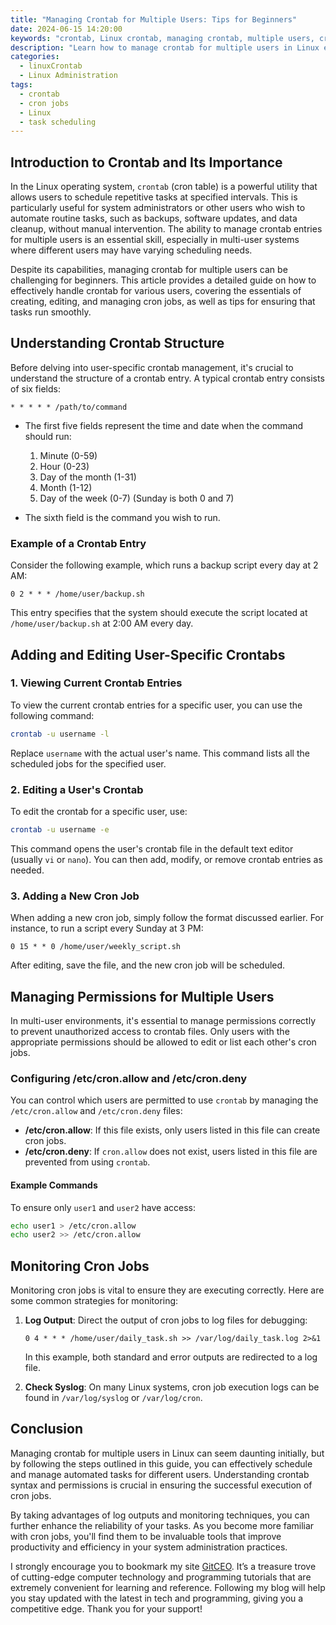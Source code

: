 ```yaml
---
title: "Managing Crontab for Multiple Users: Tips for Beginners"
date: 2024-06-15 14:20:00
keywords: "crontab, Linux crontab, managing crontab, multiple users, cron jobs, beginner tips, task scheduling"
description: "Learn how to manage crontab for multiple users in Linux effectively. This comprehensive guide introduces the crontab system, its importance in task scheduling, and provides step-by-step instructions on creating and managing cron jobs for different users. Discover tips and best practices to avoid common pitfalls while ensuring efficient operation of scheduled tasks. Ideal for beginners, this article empowers you with the knowledge to utilize crontab for automating tasks in your Linux environment."
categories:
  - linuxCrontab
  - Linux Administration
tags:
  - crontab
  - cron jobs
  - Linux
  - task scheduling
---
```


## Introduction to Crontab and Its Importance

In the Linux operating system, `crontab` (cron table) is a powerful utility that allows users to schedule repetitive tasks at specified intervals. This is particularly useful for system administrators or other users who wish to automate routine tasks, such as backups, software updates, and data cleanup, without manual intervention. The ability to manage crontab entries for multiple users is an essential skill, especially in multi-user systems where different users may have varying scheduling needs.

Despite its capabilities, managing crontab for multiple users can be challenging for beginners. This article provides a detailed guide on how to effectively handle crontab for various users, covering the essentials of creating, editing, and managing cron jobs, as well as tips for ensuring that tasks run smoothly.

<!-- more -->

## Understanding Crontab Structure

Before delving into user-specific crontab management, it's crucial to understand the structure of a crontab entry. A typical crontab entry consists of six fields:

```
* * * * * /path/to/command
```

- The first five fields represent the time and date when the command should run:
  1. Minute (0-59)
  2. Hour (0-23)
  3. Day of the month (1-31)
  4. Month (1-12)
  5. Day of the week (0-7) (Sunday is both 0 and 7)

- The sixth field is the command you wish to run. 

### Example of a Crontab Entry

Consider the following example, which runs a backup script every day at 2 AM:

```
0 2 * * * /home/user/backup.sh
```

This entry specifies that the system should execute the script located at `/home/user/backup.sh` at 2:00 AM every day.

## Adding and Editing User-Specific Crontabs

### 1. Viewing Current Crontab Entries

To view the current crontab entries for a specific user, you can use the following command:

```bash
crontab -u username -l
```
Replace `username` with the actual user's name. This command lists all the scheduled jobs for the specified user.

### 2. Editing a User's Crontab

To edit the crontab for a specific user, use:

```bash
crontab -u username -e
```

This command opens the user's crontab file in the default text editor (usually `vi` or `nano`). You can then add, modify, or remove crontab entries as needed.

### 3. Adding a New Cron Job

When adding a new cron job, simply follow the format discussed earlier. For instance, to run a script every Sunday at 3 PM:

```
0 15 * * 0 /home/user/weekly_script.sh
```

After editing, save the file, and the new cron job will be scheduled.

## Managing Permissions for Multiple Users

In multi-user environments, it's essential to manage permissions correctly to prevent unauthorized access to crontab files. Only users with the appropriate permissions should be allowed to edit or list each other's cron jobs.

### Configuring /etc/cron.allow and /etc/cron.deny

You can control which users are permitted to use `crontab` by managing the `/etc/cron.allow` and `/etc/cron.deny` files:

- **/etc/cron.allow**: If this file exists, only users listed in this file can create cron jobs.
- **/etc/cron.deny**: If `cron.allow` does not exist, users listed in this file are prevented from using `crontab`.

#### Example Commands

To ensure only `user1` and `user2` have access:

```bash
echo user1 > /etc/cron.allow
echo user2 >> /etc/cron.allow
```

## Monitoring Cron Jobs

Monitoring cron jobs is vital to ensure they are executing correctly. Here are some common strategies for monitoring:

1. **Log Output**: Direct the output of cron jobs to log files for debugging:

   ```
   0 4 * * * /home/user/daily_task.sh >> /var/log/daily_task.log 2>&1
   ```

   In this example, both standard and error outputs are redirected to a log file.

2. **Check Syslog**: On many Linux systems, cron job execution logs can be found in `/var/log/syslog` or `/var/log/cron`.

## Conclusion

Managing crontab for multiple users in Linux can seem daunting initially, but by following the steps outlined in this guide, you can effectively schedule and manage automated tasks for different users. Understanding crontab syntax and permissions is crucial in ensuring the successful execution of cron jobs.

By taking advantages of log outputs and monitoring techniques, you can further enhance the reliability of your tasks. As you become more familiar with cron jobs, you'll find them to be invaluable tools that improve productivity and efficiency in your system administration practices.

I strongly encourage you to bookmark my site [GitCEO](https://gitceo.com). It’s a treasure trove of cutting-edge computer technology and programming tutorials that are extremely convenient for learning and reference. Following my blog will help you stay updated with the latest in tech and programming, giving you a competitive edge. Thank you for your support!